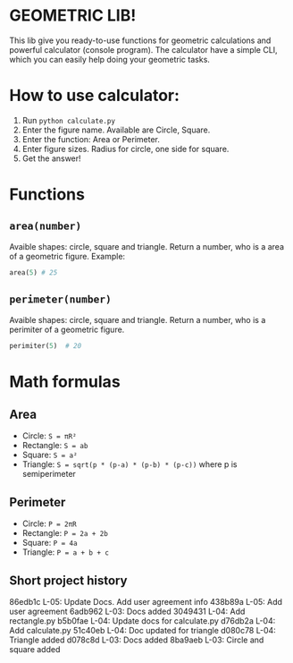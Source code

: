 # GEOMETRIC LIB!
This lib give you ready-to-use functions for geometric calculations and powerful calculator (console program).
The calculator have a simple CLI, which you can easily help doing your geometric tasks.

# How to use calculator:
1. Run `python calculate.py`
2. Enter the figure name. Available are Circle, Square.
3. Enter the function: Area or Perimeter.
4. Enter figure sizes. Radius for circle, one side for square.
5. Get the answer!

# Functions
## `area(number)`
Avaible shapes: circle, square and triangle.
Return a number, who is a area of a geometric figure.
Example:
```python
area(5) # 25
```

## `perimeter(number)`
Avaible shapes: circle, square and triangle.
Return a number, who is a perimiter of a geometric figure.
```python
perimiter(5)  # 20
```

# Math formulas
## Area
- Circle: `S = πR²`
- Rectangle: `S = ab`
- Square: `S = a²`
- Triangle: `S = sqrt(p * (p-a) * (p-b) * (p-c))` where p is semiperimeter

## Perimeter
- Circle: `P = 2πR`
- Rectangle: `P = 2a + 2b`
- Square: `P = 4a`
- Triangle: `P = a + b + c`

## Short project history
86edb1c L-05: Update Docs. Add user agreement info
438b89a L-05: Add user agreement
6adb962 L-03: Docs added
3049431 L-04: Add rectangle.py
b5b0fae L-04: Update docs for calculate.py
d76db2a L-04: Add calculate.py
51c40eb L-04: Doc updated for triangle
d080c78 L-04: Triangle added
d078c8d L-03: Docs added
8ba9aeb L-03: Circle and square added
